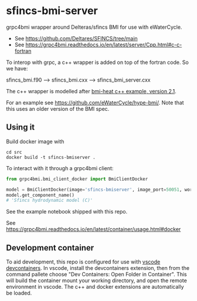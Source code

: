 # sfincs-bmi-server

grpc4bmi wrapper around Delteras/sfincs BMI for use with eWaterCycle.

* See https://github.com/Deltares/SFINCS/tree/main
* See https://grpc4bmi.readthedocs.io/en/latest/server/Cpp.html#c-c-fortran

To interop with grpc, a c++ wrapper is added on top of the fortran code. So we have:

sfincs_bmi.f90 --> sfincs_bmi.cxx --> sfincs_bmi_server.cxx

The c++ wrapper is modelled after [bmi-heat c++ example, version
2.1](https://github.com/csdms/bmi-example-cxx/blob/2ede037a29e34d66c274768caad1a891a70c7897/heat/bmi_heat.hxx).

For an example see https://github.com/eWaterCycle/hype-bmi/. Note that this uses
an older version of the BMI spec.

## Using it

Build docker image with

```
cd src
docker build -t sfincs-bmiserver .
```

To interact with it through a grpc4bmi client:

```py
from grpc4bmi.bmi_client_docker import BmiClientDocker

model = BmiClientDocker(image='sfincs-bmiserver', image_port=50051, work_dir="./")
model.get_component_name()
# 'Sfincs hydrodynamic model (C)'
```

See the example notebook shipped with this repo.

See https://grpc4bmi.readthedocs.io/en/latest/container/usage.html#docker

## Development container

To aid development, this repo is configured for use with [vscode
devcontainers](https://code.visualstudio.com/docs/devcontainers/containers). In
vscode, install the devcontainers extension, then from the command pallete
choose "Dev Containers: Open Folder in Container". This will build the container
mount your working directory, and open the remote environment in vscode. The c++
and docker extensions are automatically be loaded.

